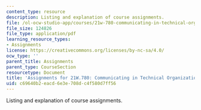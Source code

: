 ```yaml
---
content_type: resource
description: Listing and explanation of course assignments.
file: /ol-ocw-studio-app/courses/21w-780-communicating-in-technical-organizations-spring-2005/c69640b2eacd6e3e708dc4f580d7ff56_assignment21w780.pdf
file_size: 124826
file_type: application/pdf
learning_resource_types:
- Assignments
license: https://creativecommons.org/licenses/by-nc-sa/4.0/
ocw_type: ''
parent_title: Assignments
parent_type: CourseSection
resourcetype: Document
title: 'Assignments for 21W.780: Communicating in Technical Organization'
uid: c69640b2-eacd-6e3e-708d-c4f580d7ff56
---
```

Listing and explanation of course assignments.